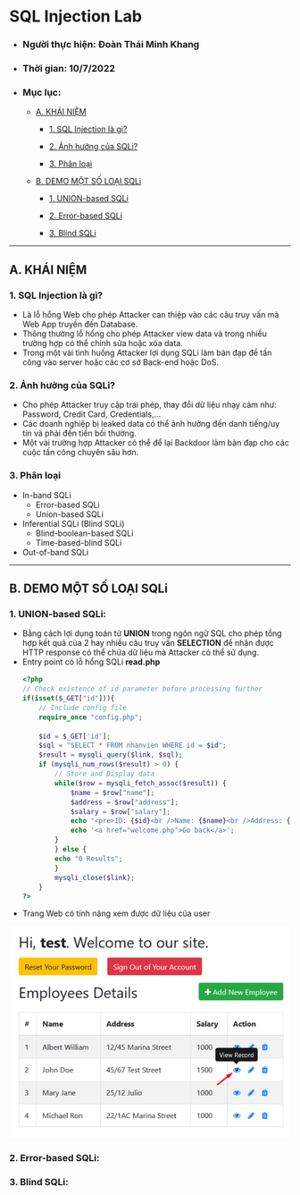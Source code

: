 # **SQL Injection Lab**
- ### Người thực hiện: Đoàn Thái Minh Khang
- ### Thời gian: 10/7/2022
- ### Mục lục:
    - [A. KHÁI NIỆM](https://github.com/kahang3000/SQL-Injection#a-kh%C3%A1i-ni%E1%BB%87m)

        - [1. SQL Injection là gì?](https://github.com/kahang3000/SQL-Injection#1-sql-injection-l%C3%A0-g%C3%AC)

        - [2. Ảnh hưởng của SQLi?](https://github.com/kahang3000/SQL-Injection#2-%E1%BA%A3nh-h%C6%B0%E1%BB%9Fng-c%E1%BB%A7a-sqli)

        - [3. Phân loại](https://github.com/kahang3000/SQL-Injection#3-ph%C3%A2n-lo%E1%BA%A1i)

    - [B. DEMO MỘT SỐ LOẠI SQLi](https://github.com/kahang3000/SQL-Injection#b-demo-m%E1%BB%99t-s%E1%BB%91-lo%E1%BA%A1i-sqli)

        - [1. UNION-based SQLi](https://github.com/kahang3000/SQL-Injection#1-union-based-sqli)

        - [2. Error-based SQLi](https://github.com/kahang3000/SQL-Injection#2-error-based-sqli)

        - [3. Blind SQLi](https://github.com/kahang3000/SQL-Injection#3-blind-sqli)

***
## **A. KHÁI NIỆM**

### **1. SQL Injection là gì?**
- Là lỗ hổng Web cho phép Attacker can thiệp vào các câu truy vấn mà Web App truyền đến Database.
- Thông thường lỗ hổng cho phép Attacker view data và trong nhiều trường hợp có thể chỉnh sửa hoặc xóa data.
- Trong một vài tình huống Attacker lợi dụng SQLi làm bàn đạp để tấn công vào server hoặc các cơ sở Back-end hoặc DoS.

### **2. Ảnh hưởng của SQLi?**
- Cho phép Attacker truy cập trái phép, thay đổi dữ liệu nhạy cảm như: Password, Credit Card, Credentials,…
- Các doanh nghiệp bị leaked data có thể ảnh hưởng đến danh tiếng/uy tín và phải đền tiền bồi thường.
- Một vài trường hợp Attacker có thể để lại Backdoor làm bàn đạp cho các cuộc tấn công chuyên sâu hơn.

### **3. Phân loại**
- In-band SQLi
    - Error-based SQLi
    - Union-based SQLi
- Inferential SQLi (Blind SQLi)
    - Blind-boolean-based SQLi
    - Time-based-blind SQLi
- Out-of-band SQLi

***
## **B. DEMO MỘT SỐ LOẠI SQLi**
### **1. UNION-based SQLi:**

- Bằng cách lợi dụng toán tử **UNION** trong ngôn ngữ SQL cho phép tổng hợp kết quả của 2 hay nhiều câu truy vấn **SELECTION** để nhận được HTTP response có thể chứa dữ liệu mà Attacker có thể sử dụng.
- Entry point có lỗ hổng SQLi **read.php**
    ```php
    <?php
    // Check existence of id parameter before processing further
    if(isset($_GET["id"])){
        // Include config file
        require_once "config.php";

        $id = $_GET['id'];
        $sql = "SELECT * FROM nhanvien WHERE id = $id";
        $result = mysqli_query($link, $sql);
        if (mysqli_num_rows($result) > 0) {
            // Store and Display data
            while($row = mysqli_fetch_assoc($result)) {
                $name = $row["name"];
                $address = $row["address"];
                $salary = $row["salary"];
                echo "<pre>ID: {$id}<br />Name: {$name}<br />Address: {$address}<br />Salary: {$salary}<br /></pre>";
                echo '<a href="welcome.php">Go back</a>';
            }
            } else {
            echo "0 Results";
            }
            mysqli_close($link);
        }
    ?>
    ```
- Trang Web có tính năng xem được dữ liệu của user

![Union 1](https://github.com/kahang3000/SQL-Injection/blob/master/img/1.png "Union 1")

### **2. Error-based SQLi:**
### **3. Blind SQLi:**